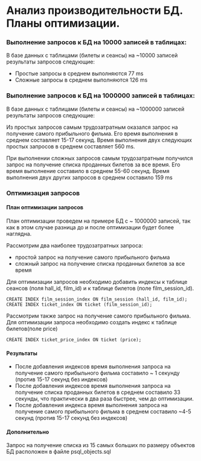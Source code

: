 # Анализ производительности БД. Планы оптимизации.

### Выполнение запросов к БД на 10000 записей в таблицах:

В базе данных с таблицами (билеты и сеансы) на ~10000 записей результаты запросов следующие:

- Простые запросы в среднем выполняются 77 ms
- Сложные запросы в среднем выполняются 126 ms

### Выполнение запросов к БД на 1000000 записей в таблицах:

В базе данных с таблицами (билеты и сеансы) на ~1000000 записей результаты запросов следующие:

Из простых запросов самым трудозатратным оказался запрос на получение самого прибыльного фильма.
Его время выполнения в среднем составляет 15-17 секунд.
Время выполнения двух следующих простых запросов в среднем составляет 560 ms.

При выполнении сложных запросов самым трудозатратным получился запрос на получение списка проданных билетов за все время.
Его время выполнение составило в среднем 55-60 секунд.
Время выполнения двух других запросов в среднем составило 159 ms

### Оптимизация запросов

#### План оптимизации запросов

План оптимизации проведем на примере БД с ~ 1000000 записей, так как в этом случае разница до и после оптимизации будет более наглядна.

Рассмотрим два наиболее трудозатратных запроса:
- простой запрос на получение самого прибыльного фильма
- сложный запрос на получение списка проданных билетов за все время

Для оптимизации запросов необходимо добавить индексы к таблице сеансов (поля hall_id, film_id) и к таблице билетов (поле film_session_id).

```genericsql
CREATE INDEX film_session_index ON film_session (hall_id, film_id);
CREATE INDEX ticket_index ON ticket (film_session_id);
```

Рассмотрим также запрос на получение самого прибыльного фильма.
Для оптимизации запроса необходимо создать индекс к таблице билетов(поле price)

```genericsql
CREATE INDEX ticket_price_index ON ticket (price);
```

#### Результаты

- После добавления индексов время выполнения запроса на получение самого прибыльного фильма составило ~ 1 секунду (против 15-17 секунд без индексов)
- После добавления индексов время выполнения запроса на получение списка проданных билетов в среднем составило 33 секунды, что практически в два раза быстрее, чем до оптимизации.
- После добавления индекса время выполнения запроса на получение самого прибыльного фильма в среднем составило ~4-5 секунд (против 15-17 секунд без индексов)

#### Дополнительно

Запрос на получение списка из 15 самых больших по размеру объектов БД расположен в файле psql_objects.sql
